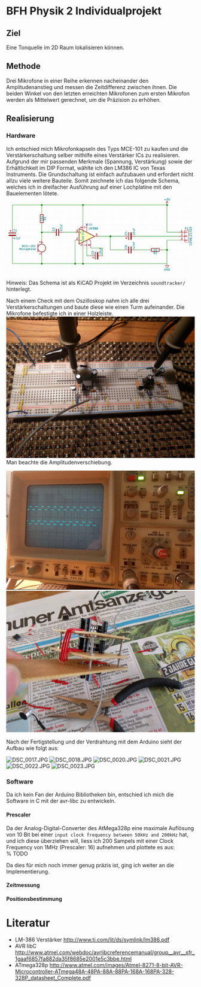 # BFH Physik 2 Individualprojekt
## Ziel
Eine Tonquelle im 2D Raum lokalisieren können.

## Methode
Drei Mikrofone in einer Reihe erkennen nacheinander den Amplitudenanstieg und messen die Zeitdifferenz zwischen ihnen. Die beiden Winkel von den letzten erreichten Mikrofonen zum ersten Mikrofon werden als Mittelwert gerechnet, um die Präzision zu erhöhen.

## Realisierung
### Hardware
Ich entschied mich Mikrofonkapseln des Typs MCE-101 zu kaufen und die Verstärkerschaltung selber mithilfe eines Verstärker ICs zu realisieren.
Aufgrund der mir passenden Merkmale (Spannung, Verstärkung) sowie der Erhältlichkeit im DIP Format, wählte ich den LM386 IC von Texas Instruments.
Die Grundschaltung ist einfach aufzubauen und erfordert nicht allzu viele weitere Bauteile.
Somit zeichnete ich das folgende Schema, welches ich in dreifacher Ausführung auf einer Lochplatine mit den Bauelementen lötete.
![Schema](img/schema.png)

Hinweis: Das Schema ist als KiCAD Projekt im Verzeichnis `soundtracker/` hinterlegt.

Nach einem Check mit dem Oszilloskop nahm ich alle drei Verstärkerschaltungen und baute diese wie einen Turm aufeinander. Die Mikrofone befestigte ich in einer Holzleiste.
![Checkaufbau](img/oszi_schema.jpg)
Man beachte die Amplitudenverschiebung.

![Check](img/oszi.png)
![Aufbau](img/aufbau.jpg)

Nach der Fertigstellung und der Verdrahtung mit dem Arduino sieht der Aufbau wie folgt aus:

![DSC_0017.JPG](img/DSC_0017.JPG)
![DSC_0018.JPG](img/DSC_0018.JPG)
![DSC_0020.JPG](img/DSC_0020.JPG)
![DSC_0021.JPG](img/DSC_0021.JPG)
![DSC_0022.JPG](img/DSC_0022.JPG)
![DSC_0023.JPG](img/DSC_0023.JPG)

### Software
Da ich kein Fan der Arduino Bibliotheken bin, entschied ich mich die Software in C mit der avr-libc zu entwickeln.

#### Prescaler
Da der Analog-Digital-Converter des AtMega328p eine maximale Auflösung von 10 Bit bei einer `input clock frequency between 50kHz and 200kHz` hat, und ich diese überziehen will, liess ich 200 Sampels mit einer Clock Frequency von 1MHz (Prescaler: 16) aufnehmen und plottete es aus:
% TODO

Da dies für mich noch immer genug präzis ist, ging ich weiter an die Implementierung.

#### Zeitmessung
#### Positionsbestimmung

# Literatur
- LM-386 Verstärker http://www.ti.com/lit/ds/symlink/lm386.pdf
- AVR libC http://www.atmel.com/webdoc/avrlibcreferencemanual/group__avr__sfr_1gaaf6857fa882da35f8685e2001e5c3bbe.html
- ATmega328p http://www.atmel.com/images/Atmel-8271-8-bit-AVR-Microcontroller-ATmega48A-48PA-88A-88PA-168A-168PA-328-328P_datasheet_Complete.pdf
